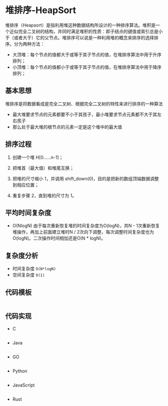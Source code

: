 # 堆排序-HeapSort
堆排序（Heapsort）是指利用堆这种数据结构所设计的一种排序算法。堆积是一个近似完全二叉树的结构，并同时满足堆积的性质：即子结点的键值或索引总是小于（或者大于）它的父节点。堆排序可以说是一种利用堆的概念来排序的选择排序。分为两种方法：

- 大顶堆：每个节点的值都大于或等于其子节点的值，在堆排序算法中用于升序排列；
- 小顶堆：每个节点的值都小于或等于其子节点的值，在堆排序算法中用于降序排列；
## 基本思想
堆排序是将数据看成是完全二叉树、根据完全二叉树的特性来进行排序的一种算法

* 最大堆要求节点的元素都要不小于其孩子，最小堆要求节点元素都不大于其左右孩子
* 那么处于最大堆的根节点的元素一定是这个堆中的最大值
## 排序过程
1. 创建一个堆 H[0……n-1]；

2. 把堆首（最大值）和堆尾互换；

3. 把堆的尺寸缩小 1，并调用 shift_down(0)，目的是把新的数组顶端数据调整到相应位置；

4. 重复步骤 2，直到堆的尺寸为 1。
## 平均时间复杂度
- O(NlogN)
由于每次重新恢复堆的时间复杂度为O(logN)，共N - 1次重新恢复堆操作，再加上前面建立堆时N / 2次向下调整，每次调整时间复杂度也为O(logN)。二次操作时间相加还是O(N * logN)。
## 复杂度分析
- 时间复杂度    `O(N*logN)`
- 空间复杂度    `O(1)`
## 代码模板
```c
```
## 代码实现
* C
```c
```
* Java
```java
```
* GO
```golang
```
* Python
```python
```
* JavaScript
```javascript
```
* Rust
```rust
```